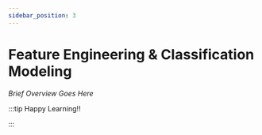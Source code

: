 ```yaml
---
sidebar_position: 3
---
```


# Feature Engineering & Classification Modeling

_Brief Overview Goes Here_

:::tip Happy Learning!!

<QuestButton text="Go To Quest" link="" />

:::
